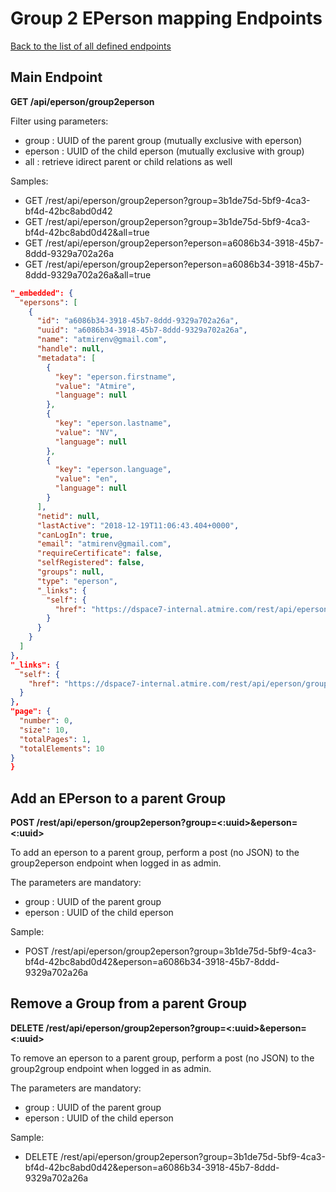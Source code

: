 # Group 2 EPerson mapping Endpoints
[Back to the list of all defined endpoints](endpoints.md)

## Main Endpoint
**GET /api/eperson/group2eperson**

Filter using parameters:
* group : UUID of the parent group (mutually exclusive with eperson)
* eperson : UUID of the child eperson (mutually exclusive with group)
* all : retrieve idirect parent or child relations as well

Samples:
* GET /rest/api/eperson/group2eperson?group=3b1de75d-5bf9-4ca3-bf4d-42bc8abd0d42
* GET /rest/api/eperson/group2eperson?group=3b1de75d-5bf9-4ca3-bf4d-42bc8abd0d42&all=true
* GET /rest/api/eperson/group2eperson?eperson=a6086b34-3918-45b7-8ddd-9329a702a26a
* GET /rest/api/eperson/group2eperson?eperson=a6086b34-3918-45b7-8ddd-9329a702a26a&all=true


```json
"_embedded": {
  "epersons": [
    {
      "id": "a6086b34-3918-45b7-8ddd-9329a702a26a",
      "uuid": "a6086b34-3918-45b7-8ddd-9329a702a26a",
      "name": "atmirenv@gmail.com",
      "handle": null,
      "metadata": [
        {
          "key": "eperson.firstname",
          "value": "Atmire",
          "language": null
        },
        {
          "key": "eperson.lastname",
          "value": "NV",
          "language": null
        },
        {
          "key": "eperson.language",
          "value": "en",
          "language": null
        }
      ],
      "netid": null,
      "lastActive": "2018-12-19T11:06:43.404+0000",
      "canLogIn": true,
      "email": "atmirenv@gmail.com",
      "requireCertificate": false,
      "selfRegistered": false,
      "groups": null,
      "type": "eperson",
      "_links": {
        "self": {
          "href": "https://dspace7-internal.atmire.com/rest/api/eperson/epersons/a6086b34-3918-45b7-8ddd-9329a702a26a"
        }
      }
    }
  ]
},
"_links": {
  "self": {
    "href": "https://dspace7-internal.atmire.com/rest/api/eperson/group2eperson?group=3b1de75d-5bf9-4ca3-bf4d-42bc8abd0d42"
  }
},
"page": {
  "number": 0,
  "size": 10,
  "totalPages": 1,
  "totalElements": 10
}
}
```

## Add an EPerson to a parent Group

**POST /rest/api/eperson/group2eperson?group=<:uuid>&eperson=<:uuid>**

To add an eperson to a parent group, perform a post (no JSON) to the group2eperson endpoint when logged in as admin.

The parameters are mandatory:
* group : UUID of the parent group
* eperson : UUID of the child eperson

Sample:
* POST /rest/api/eperson/group2eperson?group=3b1de75d-5bf9-4ca3-bf4d-42bc8abd0d42&eperson=a6086b34-3918-45b7-8ddd-9329a702a26a

## Remove a Group from a parent Group

**DELETE /rest/api/eperson/group2eperson?group=<:uuid>&eperson=<:uuid>**

To remove an eperson to a parent group, perform a post (no JSON) to the group2group endpoint when logged in as admin.

The parameters are mandatory:
* group : UUID of the parent group
* eperson : UUID of the child eperson

Sample:
* DELETE /rest/api/eperson/group2eperson?group=3b1de75d-5bf9-4ca3-bf4d-42bc8abd0d42&eperson=a6086b34-3918-45b7-8ddd-9329a702a26a
